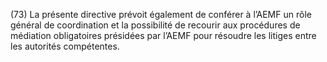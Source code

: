 (73) La présente directive prévoit également de conférer à l’AEMF un rôle général de coordination et la possibilité de recourir aux procédures de médiation obligatoires présidées par l’AEMF pour résoudre les litiges entre les autorités compétentes.